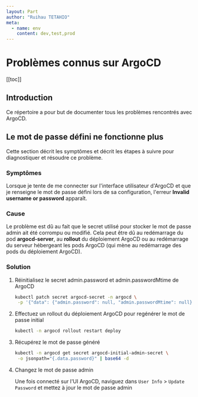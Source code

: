 ```yaml
---
layout: Part
author: "Ruihau TETAHIO"
meta:
  - name: env
    content: dev,test,prod
---
```


# Problèmes connus sur ArgoCD

[[toc]]

## Introduction

Ce répertoire a pour but de documenter tous les problèmes rencontrés avec ArgoCD.

## Le mot de passe défini ne fonctionne plus

Cette section décrit les symptômes et décrit les étapes à suivre pour diagnostiquer et résoudre ce problème.

### Symptômes

Lorsque je tente de me connecter sur l'interface utilisateur d'ArgoCD et que je renseigne le mot de passe défini lors de sa configuration, l'erreur **Invalid username or password** apparaît.

### Cause

Le problème est dû au fait que le secret utilisé pour stocker le mot de passe admin ait été corrompu ou modifié. Cela peut être dû au redémarrage du pod **argocd-server**, au **rollout** du déploiement ArgoCD ou au redémarrage du serveur hébergeant les pods ArgoCD (qui mène au redémarrage des pods du déploiement ArgoCD).

### Solution

1. Réinitialisez le secret admin.password et admin.passwordMtime de ArgoCD

    ```bash
    kubectl patch secret argocd-secret -n argocd \
     -p '{"data": {"admin.password": null, "admin.passwordMtime": null}}'
    ```

2. Effectuez un rollout du déploiement ArgoCD pour regénérer le mot de passe initial

    ```bash
    kubectl -n argocd rollout restart deploy
    ```

3. Récupérez le mot de passe généré

    ```bash
    kubectl -n argocd get secret argocd-initial-admin-secret \
     -o jsonpath="{.data.password}" | base64 -d
    ```

4. Changez le mot de passe admin

    Une fois connecté sur l'UI ArgoCD, naviguez dans `User Info` > `Update Password` et mettez à jour le mot de passe admin
